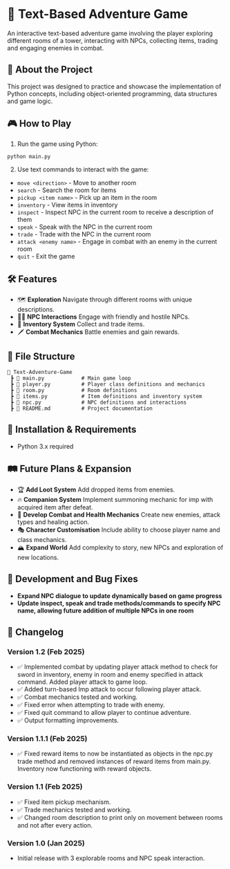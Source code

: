 # 🏰 Text-Based Adventure Game
An interactive text-based adventure game involving the player exploring different rooms of a tower, interacting with NPCs, collecting items, trading and engaging enemies in combat.

## 📜 About the Project
This project was designed to practice and showcase the implementation of Python concepts, including object-oriented programming, data structures and game logic.

## 🎮 How to Play
1. Run the game using Python:
```sh
python main.py
```

2. Use text commands to interact with the game:
- `move <direction>` - Move to another room
- `search` - Search the room for items
- `pickup <item name>` - Pick up an item in the room
- `inventory` - View items in inventory
- `inspect` - Inspect NPC in the current room to receive a description of them
- `speak` - Speak with the NPC in the current room
- `trade` - Trade with the NPC in the current room
- `attack <enemy name>` - Engage in combat with an enemy in the current room
- `quit` - Exit the game

## 🛠️ Features
- 🗺️ **Exploration** Navigate through different rooms with unique descriptions.
- 🧙‍♂️ **NPC Interactions** Engage with friendly and hostile NPCs.
- 🎒 **Inventory System** Collect and trade items.
- 🗡️ **Combat Mechanics** Battle enemies and gain rewards.

## 📂 File Structure
```
📂 Text-Adventure-Game  
 ┣ 📄 main.py            # Main game loop  
 ┣ 📄 player.py          # Player class definitions and mechanics  
 ┣ 📄 room.py            # Room definitions  
 ┣ 📄 items.py           # Item definitions and inventory system  
 ┣ 📄 npc.py             # NPC definitions and interactions  
 ┣ 📄 README.md          # Project documentation  
```

## 🚀 Installation & Requirements
- Python 3.x required

## 🛤️ Future Plans & Expansion
- 🏆 **Add Loot System** Add dropped items from enemies.
- 🔥 **Companion System** Implement summoning mechanic for imp with acquired item after defeat.
- 🏹 **Develop Combat and Health Mechanics** Create new enemies, attack types and healing action.
- 🎭 **Character Customisation** Include ability to choose player name and class mechanics.
- 🏔️ **Expand World** Add complexity to story, new NPCs and exploration of new locations.

## 🔧 Development and Bug Fixes
- **Expand NPC dialogue to update dynamically based on game progress**
- **Update inspect, speak and trade methods/commands to specify NPC name, allowing future addition of multiple NPCs in one room**

## 📝 Changelog

### Version 1.2 (Feb 2025)
- ✅ Implemented combat by updating player attack method to check for sword in inventory, enemy in room and enemy specified in attack command. Added player attack to game loop.
- ✅ Added turn-based Imp attack to occur following player attack.
- ✅ Combat mechanics tested and working.
- ✅ Fixed error when attempting to trade with enemy.
- ✅ Fixed quit command to allow player to continue adventure.
- ✅ Output formatting improvements.

### Version 1.1.1 (Feb 2025)
- ✅ Fixed reward items to now be instantiated as objects in the npc.py trade method and removed instances of reward items from main.py. Inventory now functioning with reward objects.

### Version 1.1 (Feb 2025)
- ✅ Fixed item pickup mechanism.
- ✅ Trade mechanics tested and working.
- ✅ Changed room description to print only on movement between rooms and not after every action.


### Version 1.0 (Jan 2025)
- Initial release with 3 explorable rooms and NPC speak interaction.